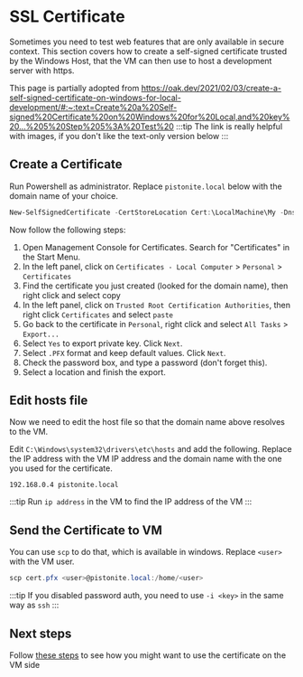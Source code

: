 # SSL Certificate
Sometimes you need to test web features that are only available in secure context.
This section covers how to create a self-signed certificate trusted by the Windows Host, that the VM can then use to host
a development server with https.

This page is partially adopted from https://oak.dev/2021/02/03/create-a-self-signed-certificate-on-windows-for-local-development/#:~:text=Create%20a%20Self-signed%20Certificate%20on%20Windows%20for%20Local,and%20key%20...%205%20Step%205%3A%20Test%20
:::tip
The link is really helpful with images, if you don't like the text-only version below
:::

## Create a Certificate
Run Powershell as administrator. Replace `pistonite.local` below with the domain name of your choice.
```powershell
New-SelfSignedCertificate -CertStoreLocation Cert:\LocalMachine\My -DnsName "pistonite.local" -FriendlyName "pistonite.local" -NotAfter (Get-Date).AddYears(100)
```

Now follow the following steps:
1. Open Management Console for Certificates. Search for "Certificates" in the Start Menu.
2. In the left panel, click on `Certificates - Local Computer` > `Personal` > `Certificates`
3. Find the certificate you just created (looked for the domain name), then right click and select copy
4. In the left panel, click on `Trusted Root Certification Authorities`, then right click `Certificates` and select `paste`
5. Go back to the certificate in `Personal`, right click and select `All Tasks` > `Export...`
6. Select `Yes` to export private key. Click `Next`.
7. Select `.PFX` format and keep default values. Click `Next`.
8. Check the password box, and type a password (don't forget this).
9. Select a location and finish the export.

## Edit hosts file
Now we need to edit the host file so that the domain name above resolves to the VM.

Edit `C:\Windows\system32\drivers\etc\hosts` and add the following. Replace the IP address with the VM IP address and the domain name with the one you
used for the certificate.
```
192.168.0.4 pistonite.local
```
:::tip
Run `ip address` in the VM to find the IP address of the VM
:::

## Send the Certificate to VM
You can use `scp` to do that, which is available in windows. Replace `<user>` with the VM user.
```powershell
scp cert.pfx <user>@pistonite.local:/home/<user>
```
:::tip
If you disabled password auth, you need to use `-i <key>` in the same way as `ssh`
:::

## Next steps
Follow [these steps](../tool/cert.md) to see how you might want to use the certificate on the VM side
